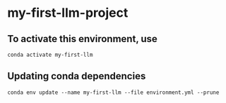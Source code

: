 # my-first-llm-project

## To activate this environment, use

    conda activate my-first-llm

## Updating conda dependencies

    conda env update --name my-first-llm --file environment.yml --prune
